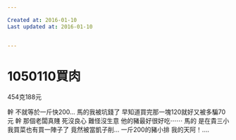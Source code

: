 ```yaml
---

Created at: 2016-01-10
Last updated at: 2016-01-10


---
```


# 1050110買肉


454克188元

幹
不就等於一斤快200...
馬的我被坑錢了
早知道買完那一塊120就好又被多騙70元
幹
那個老闆真賤
死沒良心
難怪沒生意
他的豬最好很好吃⋯⋯
馬的
是在貴三小
我買菜也有買一陣子了
竟然被當凱子削...
一斤200的豬小排
我的天阿！....

